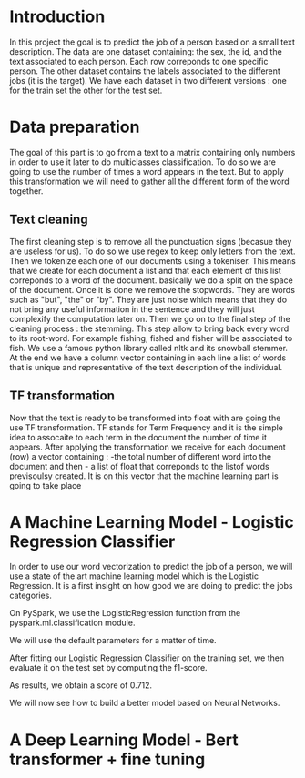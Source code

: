 # Introduction
In this project the goal is to predict the job of a person based on a small text description. 
The data are one dataset containing: the sex, the id, and the text associated to each person. Each row correponds to one specific person.
The other dataset contains the labels associated to the different jobs (it is the target). 
We have each dataset in two different versions : one for the train set the other for the test set.

# Data preparation

The goal of this part is to go from a text to a matrix containing only numbers in order to use it later to do multiclasses classification. To do so we are going to use the number of
times a word appears in the text. But to apply this transformation we will need to gather all the different form of the word together. 


## Text cleaning
The first cleaning step is to remove all the punctuation signs (becasue they are useless for us). To do so we use regex to keep only letters from the text.
Then we tokenize each one of our documents using a tokeniser. This means that we create for each document a list and that each element of this list correponds to a word of the document.
basically we do a split on the space of the document.
Once it is done we remove the stopwords. They are words such as "but", "the" or "by". 
They are just noise which means that they do not bring any useful information in the sentence and they will just complexify the computation later on.
Then we go on to the final step of the cleaning process : the stemming. This step allow to bring back every word to its root-word. For example fishing, fished and fisher will be associated
to fish. We use a famous python library called nltk and its snowball stemmer. 
At the end we have a column vector containing in each line a list of words that is unique and representative of the text description of the individual.


## TF transformation
Now that the text is ready to be transformed into float with are going the use TF transformation. TF stands for Term Frequency and it is the simple idea to assocaite to each term in the 
document the number of time it appears. 
After applying the transformation we receive for each document (row) a vector containing :
	-the total number of different word into the document and then 
	- a list of float that correponds to the listof words previsoulsy created.
It is on this vector that the machine learning part is going to take place

# A Machine Learning Model - Logistic Regression Classifier

In order to use our word vectorization to predict the job of a person, we will use a state of the art machine learning model which is the Logistic Regression.
It is a first insight on how good we are doing to predict the jobs categories.

On PySpark, we use the LogisticRegression function from the pyspark.ml.classification module.

We will use the default parameters for a matter of time.

After fitting our Logistic Regression Classifier on the training set, we then evaluate it on the test set by computing the f1-score. 

As results, we obtain a score of 0.712. 

We will now see how to build a better model based on Neural Networks.

# A Deep Learning Model - Bert transformer + fine tuning